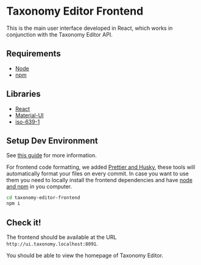 # Taxonomy Editor Frontend

This is the main user interface developed in React, which works in conjunction with the Taxonomy Editor API.

## Requirements

- [Node](https://nodejs.org/en/)
- [npm](https://www.npmjs.com/)

## Libraries

- [React](https://reactjs.org/)
- [Material-UI](https://mui.com/)
- [iso-639-1](https://www.npmjs.com/package/iso-639-1)

## Setup Dev Environment

See [this guide](../doc/introduction/setup-dev.md) for more information.

For frontend code formatting, we added [Prettier and Husky](https://prettier.io/docs/en/precommit.html), these tools will automatically format your files on every commit. In case you want to use them you need to locally install the frontend dependencies and have [node and npm](https://nodejs.org/es/) in you computer. 


```bash
cd taxonomy-editor-frontend
npm i
```

## Check it!

The frontend should be available at the URL `http://ui.taxonomy.localhost:8091`.

You should be able to view the homepage of Taxonomy Editor.
